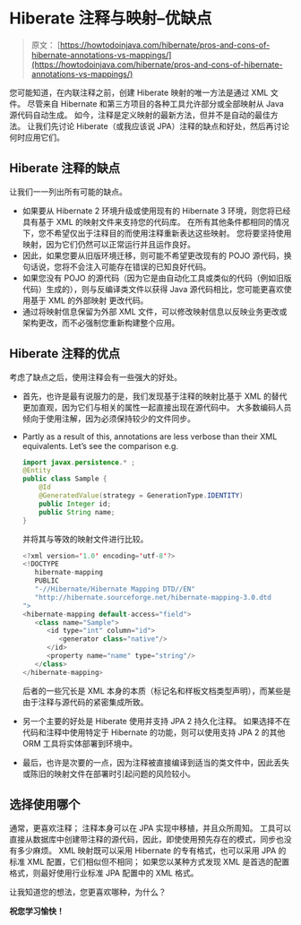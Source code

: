 # Hiberate 注释与映射–优缺点

> 原文： [https://howtodoinjava.com/hibernate/pros-and-cons-of-hibernate-annotations-vs-mappings/](https://howtodoinjava.com/hibernate/pros-and-cons-of-hibernate-annotations-vs-mappings/)

您可能知道，在内联注释之前，创建 Hiberate 映射的唯一方法是通过 XML 文件。 尽管来自 Hibernate 和第三方项目的各种工具允许部分或全部映射从 Java 源代码自动生成。 如今，注释是定义映射的最新方法，但并不是自动的最佳方法。 让我们先讨论 Hiberate（或我应该说 JPA）注释的缺点和好处，然后再讨论何时应用它们。

## Hiberate 注释的缺点

让我们一一列出所有可能的缺点。

*   如果要从 Hibernate 2 环境升级或使用现有的 Hibernate 3 环境，则您将已经具有基于 XML 的映射文件来支持您的代码库。 在所有其他条件都相同的情况下，您不希望仅出于注释目的而使用注释重新表达这些映射。 您将要坚持使用映射，因为它们仍然可以正常运行并且运作良好。
*   因此，如果您要从旧版环境迁移，则可能不希望更改现有的 POJO 源代码，换句话说，您将不会注入可能存在错误的已知良好代码。
*   如果您没有 POJO 的源代码（因为它是由自动化工具或类似的代码（例如旧版代码）生成的），则与反编译类文件以获得 Java 源代码相比，您可能更喜欢使用基于 XML 的外部映射 更改代码。
*   通过将映射信息保留为外部 XML 文件，可以修改映射信息以反映业务更改或架构更改，而不必强制您重新构建整个应用。

## Hiberate 注释的优点

考虑了缺点之后，使用注释会有一些强大的好处。

*   首先，也许是最有说服力的是，我们发现基于注释的映射比基于 XML 的替代更加直观，因为它们与相关的属性一起直接出现在源代码中。 大多数编码人员倾向于使用注解，因为必须保持较少的文件同步。
*   Partly as a result of this, annotations are less verbose than their XML equivalents. Let’s see the comparison e.g.

    ```java
    import javax.persistence.* ;
    @Entity
    public class Sample {
        @Id
        @GeneratedValue(strategy = GenerationType.IDENTITY)
        public Integer id;
        public String name;
    }

    ```

    并将其与等效的映射文件进行比较。

    ```java
    <?xml version='1.0' encoding='utf-8'?>
    <!DOCTYPE
       hibernate-mapping
       PUBLIC
       "-//Hibernate/Hibernate Mapping DTD//EN"
       "http://hibernate.sourceforge.net/hibernate-mapping-3.0.dtd
    ">
    <hibernate-mapping default-access="field">
       <class name="Sample">
          <id type="int" column="id">
             <generator class="native"/>
          </id>
          <property name="name" type="string"/>
       </class>
    </hibernate-mapping>

    ```

    后者的一些冗长是 XML 本身的本质（标记名和样板文档类型声明），而某些是由于注释与源代码的紧密集成所致。

*   另一个主要的好处是 Hiberate 使用并支持 JPA 2 持久化注释。 如果选择不在代码和注释中使用特定于 Hibernate 的功能，则可以使用支持 JPA 2 的其他 ORM 工具将实体部署到环境中。
*   最后，也许是次要的一点，因为注释被直接编译到适当的类文件中，因此丢失或陈旧的映射文件在部署时引起问题的风险较小。

## 选择使用哪个

通常，更喜欢注释； 注释本身可以在 JPA 实现中移植，并且众所周知。 工具可以直接从数据库中创建带注释的源代码，因此，即使使用预先存在的模式，同步也没有多少麻烦。
XML 映射既可以采用 Hibernate 的专有格式，也可以采用 JPA 的标准 XML 配置，它们相似但不相同； 如果您以某种方式发现 XML 是首选的配置格式，则最好使用行业标准 JPA 配置中的 XML 格式。

让我知道您的想法，您更喜欢哪种，为什么？

**祝您学习愉快！**